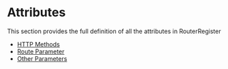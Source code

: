 # Attributes

This section provides the full definition of all the attributes in RouterRegister

* [HTTP Methods](HTTP-Methods.md)
* [Route Parameter](Route-Parameters.md)
* [Other Parameters](Other-Attributes.md)
